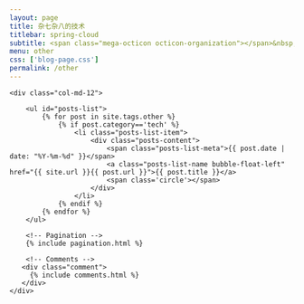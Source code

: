 ```yaml
---
layout: page
title: 杂七杂八的技术
titlebar: spring-cloud
subtitle: <span class="mega-octicon octicon-organization"></span>&nbsp;&nbsp; 杂七杂八的技术
menu: other
css: ['blog-page.css']
permalink: /other
---
```


<div class="row">

    <div class="col-md-12">

        <ul id="posts-list">
            {% for post in site.tags.other %}
				{% if post.category=='tech' %}
					<li class="posts-list-item">
						<div class="posts-content">
							<span class="posts-list-meta">{{ post.date | date: "%Y-%m-%d" }}</span>
							<a class="posts-list-name bubble-float-left" href="{{ site.url }}{{ post.url }}">{{ post.title }}</a>
							<span class='circle'></span>
						</div>
					</li>
				{% endif %}
            {% endfor %}
        </ul> 

        <!-- Pagination -->
        {% include pagination.html %}

        <!-- Comments -->
       <div class="comment">
         {% include comments.html %}
       </div>
    </div>

</div>
<script>
    $(document).ready(function(){

        // Enable bootstrap tooltip
        $("body").tooltip({ selector: '[data-toggle=tooltip]' });

    });
</script>